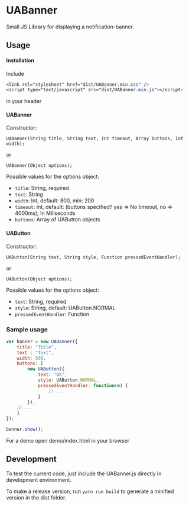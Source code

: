 # UABanner

Small JS Library for displaying a notification-banner.

## Usage

#### Installation

Include

```css
<link rel="stylesheet" href="dist/UABanner.min.css" />
<script type="text/javascript" src="dist/UABanner.min.js"></script>
```

in your header

#### UABanner

Constructor:

`UABanner(String title, String text, Int timeout, Array buttons, Int width);`

or 

`UABanner(Object options);`

Possible values for the options object:
* `title`: String, required
* `text`: String
* `width`: Int, default: 800, min: 200
* `timeout`: Int, default: (buttons specified? yes => No timeout, no => 4000ms); In Miliseconds
* `buttons`: Array of UAButton objects


#### UAButton

Constructor:

`UAButton(String text, String style, Function pressedEventHandler);`

or 

`UAButton(Object options);`

Possible values for the options object:
* `text`: String, required
* `style`: String, default: UAButton.NORMAL
* `pressedEventHandler`: Function

### Sample usage

```javascript
var banner = new UABanner({
	title: "Title",
	text : "Text",
	width: 500,
	buttons: [
		new UAButton({
			text: "Ok",
			style: UAButton.NORMAL,
			pressedEventHandler: function(e) {
				// ...
			}
		}),
    // ...
	]
});

banner.show();
```

For a demo open demo/index.html in your browser

## Development

To test the current code, just include the UABanner.js directly in development environment.

To make a release version, run `yarn run build` to generate a minified version in the dist folder.
